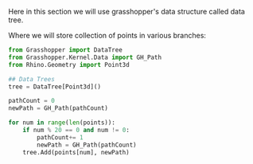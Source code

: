 Here in this section we will use grasshopper's data structure called data tree. 

Where we will store collection of points in various branches:

```python
from Grasshopper import DataTree
from Grasshopper.Kernel.Data import GH_Path
from Rhino.Geometry import Point3d

## Data Trees
tree = DataTree[Point3d]()

pathCount = 0
newPath = GH_Path(pathCount)

for num in range(len(points)):
    if num % 20 == 0 and num != 0:
        pathCount+= 1
        newPath = GH_Path(pathCount)
    tree.Add(points[num], newPath)
```